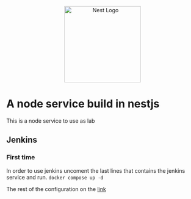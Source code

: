 <p align="center">
  <a href="http://nestjs.com/" target="blank"><img src="https://nestjs.com/img/logo-small.svg" width="200" alt="Nest Logo" /></a>
</p>

# A node service build in nestjs
This is a node service to use as lab

## Jenkins

### First time
In order to use jenkins uncoment the last lines that contains the jenkins service and run.
`docker compose up -d`

The rest of the configuration on the [link](https://www.cloudbees.com/blog/how-to-install-and-run-jenkins-with-docker-compose)




